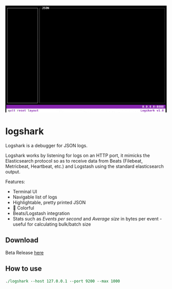 <kbd>![](./_doc/demo.gif)</kbd>

# logshark

Logshark is a debugger for JSON logs.

Logshark works by listening for logs on an HTTP port, it mimicks the Elasticsearch protocol so as to receive data from Beats (Filebeat, Metricbeat, Heartbeat, etc.) and Logstash using the standard elasticsearch output. 

Features:
- Terminal UI 
- Navigable list of logs 
- Highlightable, pretty printed JSON
- 🎨 Colorful
- Beats/Logstash integration
- Stats such as *Events per second* and *Average size* in bytes per event - useful for calculating bulk/batch size

## Download

Beta Release [here](https://github.com/ugosan/logshark/releases/tag/0.1)

## How to use

```perl
./logshark --host 127.0.0.1 --port 9200 --max 1000
```